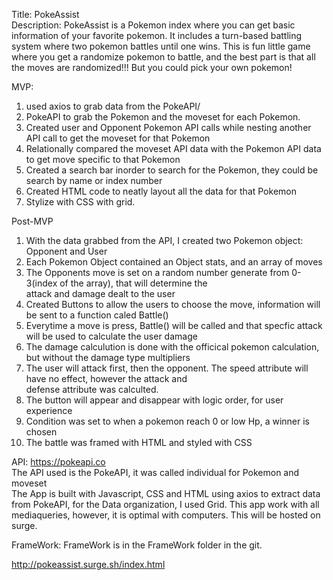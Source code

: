Title: PokeAssist<br/>
Description: PokeAssist is a Pokemon index where you can get basic information of your favorite pokemon. It includes a turn-based battling system where two pokemon battles until one wins. This is fun little game where you get a randomize pokemon to battle, and the best part is that all the moves are randomized!!! But you could pick your own pokemon!

MVP:<br/>

1. used axios to grab data from the PokeAPI/<br/>
2. PokeAPI to grab the Pokemon and the moveset for each Pokemon.<br/>
3. Created user and Opponent Pokemon API calls while nesting another API call to get the moveset for that Pokemon<br/>
4. Relationally compared the moveset API data with the Pokemon API data to get move specific to that Pokemon<br/>
5. Created a search bar inorder to search for the Pokemon, they could be search by name or index number<br/>
6. Created HTML code to neatly layout all the data for that Pokemon<br/>
7. Stylize with CSS with grid.<br/>

Post-MVP<br/>

1. With the data grabbed from the API, I created two Pokemon object: Opponent and User<br/>
2. Each Pokemon Object contained an Object stats, and an array of moves<br/>
3. The Opponents move is set on a random number generate from 0-3(index of the array), that will determine the <br/>attack and damage dealt to the user
4. Created Buttons to allow the users to choose the move, information will be sent to a function caled Battle()<br/>
5. Everytime a move is press, Battle() will be called and that specfic attack will be used to calculate the user damage<br/>
6. The damage calculution is done with the officical pokemon calculation, but without the damage type multipliers<br/>
7. The user will attack first, then the opponent. The speed attribute will have no effect, however the attack and <br/>defense attribute was calculted.<br/>
8. The button will appear and disappear with logic order, for user experience<br/>
9. Condition was set to when a pokemon reach 0 or low Hp, a winner is chosen<br/>
10. The battle was framed with HTML and styled with CSS<br/>

API: https://pokeapi.co <br/>
The API used is the PokeAPI, it was called individual for Pokemon and moveset<br/>
The App is built with Javascript, CSS and HTML using axios to extract data from PokeAPI, for the Data organization, I used Grid. This app work with all mediaqueries, however, it is optimal with computers. This will be hosted on surge.

FrameWork: FrameWork is in the FrameWork folder in the git.

http://pokeassist.surge.sh/index.html
